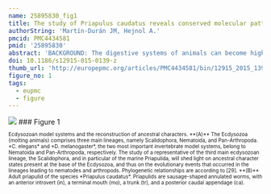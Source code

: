 ```yaml
---
name: 25895830_fig1
title: The study of Priapulus caudatus reveals conserved molecular patterning underlying different gut morphogenesis in the Ecdysozoa.
authorString: 'Martín-Durán JM, Hejnol A.'
pmcid: PMC4434581
pmid: '25895830'
abstract: 'BACKGROUND: The digestive systems of animals can become highly specialized in response to their exploration and occupation of new ecological niches. Although studies on different animals have revealed commonalities in gut formation, the model systems Caenorhabditis elegans and Drosophila melanogaster, which belong to the invertebrate group Ecdysozoa, exhibit remarkable deviations in how their intestines develop. Their morphological and developmental idiosyncrasies have hindered reconstructions of ancestral gut characters for the Ecdysozoa, and limit comparisons with vertebrate models. In this respect, the phylogenetic position, and slow evolving morphological and molecular characters of marine priapulid worms advance them as a key group to decipher evolutionary events that occurred in the lineages leading to C. elegans and D. melanogaster. RESULTS: In the priapulid Priapulus caudatus, the gut consists of an ectodermal foregut and anus, and a mid region of at least partial endodermal origin. The inner gut develops into a 16-cell primordium devoid of visceral musculature, arranged in three mid tetrads and two posterior duplets. The mouth invaginates ventrally and shifts to a terminal anterior position as the ventral anterior ectoderm differentially proliferates. Contraction of the musculature occurs as the head region retracts into the trunk and resolves the definitive larval body plan. Despite obvious developmental differences with C. elegans and D. melanogaster, the expression in P. caudatus of the gut-related candidate genes NK2.1, foxQ2, FGF8/17/18, GATA456, HNF4, wnt1, and evx demonstrate three distinct evolutionarily conserved molecular profiles that correlate with morphologically identified sub-regions of the gut. CONCLUSIONS: The comparative analysis of priapulid development suggests that a midgut formed by a single endodermal population of vegetal cells, a ventral mouth, and the blastoporal origin of the anus are ancestral features in the Ecdysozoa. Our molecular data on P. caudatus reveal a conserved ecdysozoan gut-patterning program and demonstrates that extreme morphological divergence has not been accompanied by major molecular innovations in transcriptional regulators during digestive system evolution in the Ecdysozoa. Our data help us understand the origins of the ecdysozoan body plan, including those of C. elegans and D. melanogaster, and this is critical for comparisons between these two prominent model systems and their vertebrate counterparts.'
doi: 10.1186/s12915-015-0139-z
thumb_url: 'http://europepmc.org/articles/PMC4434581/bin/12915_2015_139_Fig1_HTML.gif'
figure_no: 1
tags:
  - eupmc
  - figure
---
```

<img src='http://europepmc.org/articles/PMC4434581/bin/12915_2015_139_Fig1_HTML.jpg' style='max-height: 300px'>
### Figure 1
<p style='font-size: 10px;'>Ecdysozoan model systems and the reconstruction of ancestral characters. **(A)** The Ecdysozoa (molting animals) comprises three main lineages, namely Scalidophora, Nematoida, and Pan-Arthropoda. *C. elegans* and *D. melanogaster*, the two most important invertebrate model systems, belong to Nematoida and Pan-Arthropoda, respectively. The study of a representative of the third main ecdysozoan lineage, the Scalidophora, and in particular of the marine Priapulida, will shed light on ancestral character states present at the base of the Ecdysozoa, and thus on the evolutionary events that occurred in the lineages leading to nematodes and arthropods. Phylogenetic relationships are according to [<xref ref-type="bibr" rid="CR29">29</xref>]. **(B)** Adult priapulid of the species *Priapulus caudatus*. Priapulids are sausage-shaped annulated worms, with an anterior introvert (in), a terminal mouth (mo), a trunk (tr), and a posterior caudal appendage (ca).</p>